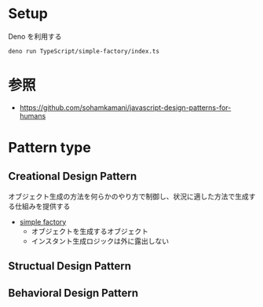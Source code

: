 # Setup

Deno を利用する

```bash
deno run TypeScript/simple-factory/index.ts
```

# 参照

- https://github.com/sohamkamani/javascript-design-patterns-for-humans

# Pattern type

## Creational Design Pattern

オブジェクト生成の方法を何らかのやり方で制御し、状況に適した方法で生成する仕組みを提供する

- [simple factory](./simple-factory)
  - オブジェクトを生成するオブジェクト
  - インスタント生成ロジックは外に露出しない

## Structual Design Pattern

## Behavioral Design Pattern
